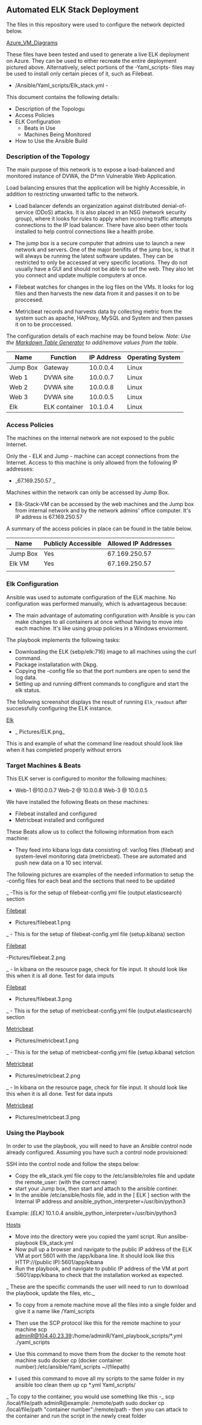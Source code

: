 ## Automated ELK Stack Deployment

The files in this repository were used to configure the network depicted below.

[Azure_VM_Diagrams](Diagrams/Azure_VM_Elk_Server.png)

These files have been tested and used to generate a live ELK deployment on Azure. They can be used to either recreate the entire deployment pictured above. 
Alternatively, select portions of the -Yaml_scripts- files may be used to install only certain pieces of it, such as Filebeat.

  - /Ansible/Yaml_scripts/Elk_stack.yml -

This document contains the following details:
- Description of the Topologu
- Access Policies
- ELK Configuration
  - Beats in Use
  - Machines Being Monitored
- How to Use the Ansible Build


### Description of the Topology

The main purpose of this network is to expose a load-balanced and monitored instance of DVWA, the D*mn Vulnerable Web Application.

Load balancing ensures that the application will be highly Accessible, in addition to restricting unwanted taffic to the network.

- Load balancer defends an organization against distributed denial-of-service (DDoS) attacks. It is also placed in an NSG (network security group), where it looks for rules to apply when incoming traffic attempts connections to the IP load balancer. There have also been other tools installed to help control connections like a health probe.

- The jump box is a secure computer that admins use to launch a new network and servers. One of the major benifits of the jump box, is that it will always be running the latest software updates. They can be restricted to only be accessed at very specific locations. They do not usually have a GUI and should not be able to surf the web. They also let you connect and update multiple computers at once.

- Filebeat watches for changes in the log files on the VMs. It looks for log files and then harvests the new data from it and passes it on to be proccesed.

- Metricbeat records and harvests data by collecting metric from the system such as apache, HAProxy, MySQL and System and then passes it on to be proccessed.


The configuration details of each machine may be found below.
_Note: Use the [Markdown Table Generator](http://www.tablesgenerator.com/markdown_tables) to add/remove values from the table_.

| Name     | Function    | IP Address | Operating System |
|----------|-------------|------------|------------------|
| Jump Box | Gateway     | 10.0.0.4   | Linux            |
| Web 1    |DVWA site    | 10.0.0.7   | Linux            |
| Web 2    |DVWA site    | 10.0.0.8   | Linux            |
| Web 3    |DVWA site    | 10.0.0.5   | Linux            |
| Elk      |ELK container| 10.1.0.4   | Linux            |

### Access Policies

The machines on the internal network are not exposed to the public Internet. 

Only the - ELK and Jump - machine can accept connections from the Internet. Access to this machine is only allowed from the following IP addresses:
- _67.169.250.57 _

Machines within the network can only be accessed by Jump Box.
- Elk-Stack-VM can be accessed by the web machines and the Jump box from internal network and by the network admins' office computer. It's IP address is 67.169.250.57

A summary of the access policies in place can be found in the table below.

| Name     | Publicly Accessible | Allowed IP Addresses |
|----------|---------------------|----------------------|
| Jump Box | Yes                 | 67.169.250.57        |
| Elk VM   | Yes                 | 67.169.250.57        |
|          |                     |                      |

### Elk Configuration

Ansible was used to automate configuration of the ELK machine. No configuration was performed manually, which is advantageous because:
- The main advantage of automating configuration with Ansible is you can make changes to all containers at once without having to move into each machine. It's like using group policies in a Windows enviorment.

The playbook implements the following tasks:
- Downloading the ELK (sebp/elk:716) image to all machines using the curl command.
- Package installatation with Dkpg.
- Copying the -config file so that the port numbers are open to send the log data.
- Setting up and running diffrent commands to congfigure and start the elk status.

The following screenshot displays the result of running `Elk_readout` after successfully configuring the ELK instance.

 
[Elk](Pictures/Elk.PNG)
- _ Pictures/ELK.png_                                         

This is and example of what the command line readout should look like when it has completed properly without errors

  
### Target Machines & Beats
This ELK server is configured to monitor the following machines:
- Web-1 @10.0.0.7 Web-2 @ 10.0.0.8 Web-3 @ 10.0.0.5

We have installed the following Beats on these machines:
- Filebeat installed and configured
- Metricbeat installed and configured

These Beats allow us to collect the following information from each machine:
- They feed into kibana logs data consisting of: var/log files (filebeat) and system-level monitoring data (metricbeat). These are automated and push new data on a 10 sec interval.  


The following pictures are examples of the needed information to setup the -config files for each beat and the sections that need to be updated

_ -This is for the setup of filebeat-config.yml file (output.elasticsearch) section 

[Filebeat](Pictures/filebeat.1.PNG)
- Pictures/filebeat.1.png

_ - This is for the setup of filebeat-config.yml file (setup.kibana) section 

[Filebeat](Pictures/filebeat.2.PNG)

-Pictures/filebeat.2.png

_ - In kibana on the resource page, check for file input. It should look like this when it is all done. Test for data imputs

[Filebeat](Pictures/filebeat.3.PNG)
- Pictures/filebeat.3.png

_ - This is for the setup of metricbeat-config.yml file (output.elasticsearch) section 

[Metricbeat](Pictures/metricbeat.1.png)
- Pictures/metricbeat.1.png

_ - This is for the setup of metricbeat-config.yml file (setup.kibana) setction 

[Metricbeat](Pictures/metricbeat.2.png)
- Pictures/metricbeat.2.png

_ - In kibana on the resource page, check for file input. It should look like this when it is all done. Test for data inputs

[Metricbeat](Pictures/metricbeat.3.PNG)
- Pictures/metricbeat.3.png

### Using the Playbook
In order to use the playbook, you will need to have an Ansible control node already configured. Assuming you have such a control node provisioned: 

SSH into the control node and follow the steps below:

- Copy the elk_stack.yml file copy to the /etc/ansible/roles file and update the remote_user: (with the correct name)
- start your Jump box, then start and attach to the ansible continer.
- In the ansible /etc/ansible/hosts file, add in the [ ELK ] section with the Internal IP address and ansible_python_interpreter=/usr/bin/python3 

Example: 
_[ELK]_
10.1.0.4 ansible_python_interpreter=/usr/bin/python3

[Hosts](Pictures/host.PNG)

- Move into the directory were you copied the yaml script. Run ansilbe-playbook Elk_stack.yml 
- Now pull up a browser and navigate to the public IP address of the ELK VM at port 5601 with the /app/kibana line. It should look like this HTTP://(public IP):5601/app/kibana
- Run the playbook, and navigate to public IP address of the VM at port :5601/app/kibana to check that the installation worked as expected.

_ These are the specific commands the user will need to run to download the playbook, update the files, etc._

- To copy from a remote machine move all the files into a single folder and give it a name like /Yaml_scripts
- Then use the SCP protocol like this for the remote machine to your machine
 scp adminR@104.40.23.39:/home/adminR/Yaml_playbook_scripts/*.yml ./yaml_scripts 
- Use this command to move them from the docker to the remote host machine
 sudo docker cp (docker container number):/etc/ansible/Yaml_scripts ~/(filepath) 
 
 
- I used this command to move all my scripts to the same folder in my ansible too clean them up
 cp *.yml Yaml_scripts/ 

_ To copy to the container, you would use something like this -_
 scp /local/file/path adminR@example: /remote/path
 sudo docker cp /local/file/path "container number":/remote/path - 
 then you can attack to the container and run the script in the newly creat folder



